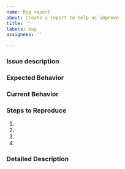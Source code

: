 ```yaml
---
name: Bug report
about: Create a report to help us improve
title: ''
labels: bug
assignees: ''

---
```



### Issue description
<!--- Provide a general summary of the issue in the Title above -->


### Expected Behavior
<!--- Tell us what should happen -->

### Current Behavior
<!--- Tell us what is happening right now -->

### Steps to Reproduce
<!--- Provide a link to a live example, or an unambiguous set of steps to -->
<!--- reproduce this bug. Include code to reproduce, if relevant -->
1. 
2. 
3. 
4. 

### Detailed Description
<!--- Add any other context about the problem including logs output, microservice name, etc. -->
<!--- Suggestions for the unexpected behavior are also welcome. -->
